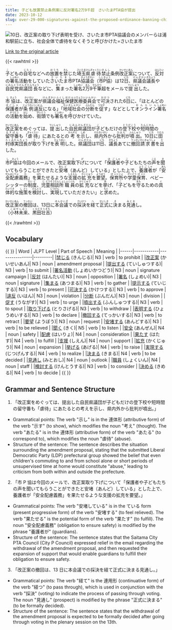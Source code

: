 ```yaml
---
title: 子ども放置禁止条例案に反対署名2万9千超　さいたまPTA協が提出
date: 2023-10-12
slug: over-29-000-signatures-against-the-proposed-ordinance-banning-child-neglect-submitted-by-the-saitama-pta-council
---
```


![10日、改正案の取り下げ表明を受け、さいたま市PTA協議会のメンバーらは浦和駅前に立ち、社会全体で虐待をなくそうと呼びかけた=さいたま市](https://www.asahicom.jp/imgopt/img/33152915a2/comm_L/AS20231012003405.jpg "10日、改正案の取り下げ表明を受け、さいたま市PTA協議会のメンバーらは浦和駅前に立ち、社会全体で虐待をなくそうと呼びかけた=さいたま市")

[Link to the original article](https://asahi.com/articles/ASRBD6F0KRBDUTNB014.html)

{{< rawhtml >}}

<div>

<p><ruby>子<rt>こ</rt>ども</ruby>の<ruby>自宅<rt>じたく</rt></ruby>などへの<ruby>放置<rt>ほうち</rt></ruby>を<ruby>禁<rt>きん</rt></ruby>じた<ruby>埼玉県<rt>さいたまけん</rt></ruby><ruby>虐待<rt>ぎゃくたい</rt></ruby><ruby>禁止<rt>きんし</rt></ruby>条例<ruby>改正案<rt>かいせいあん</rt></ruby>について、<ruby>反対<rt>はんたい</rt></ruby>の<ruby>署名<rt>しょめい</rt></ruby>活動をしていた<ruby>さいたま市<rt>さいたまし</rt></ruby>PTA<ruby>協議会<rt>きょうぎかい</rt></ruby>（<ruby>市P協<rt>ししきょう</rt></ruby>）は12<ruby>日<rt>にち</rt></ruby>、<ruby>県議会<rt>けんぎかい</rt></ruby><ruby>議長<rt>ぎちょう</rt></ruby>や<ruby>自民党<rt>じみんとう</rt></ruby><ruby>県議団<rt>けんぎだん</rt></ruby><ruby>長<rt>ちょう</rt></ruby>などに、<ruby>集<rt>あつ</rt></ruby>まった<ruby>署名<rt>しょめい</rt></ruby>2<ruby>万<rt>まん</rt></ruby>9<ruby>千<rt>せん</rt></ruby><ruby>筆<rt>ひつ</rt></ruby>超をメールで<ruby>提出<rt>ていしゅつ</rt></ruby>した。</p>

<p><ruby>市<rt>し</rt></ruby><ruby>協<rt>きょう</rt></ruby>は、<ruby>改正<rt>かいせい</rt></ruby>案が<ruby>県議会<rt>けんぎかい</rt></ruby><ruby>福祉<rt>ふくし</rt></ruby><ruby>保健<rt>ほけん</rt></ruby><ruby>医療<rt>いりょう</rt></ruby><ruby>委員会<rt>いいんかい</rt></ruby>で<ruby>可決<rt>かけつ</rt></ruby>された6<ruby>日<rt>にち</rt></ruby>に、「ほとんどの<ruby>保護者<rt>ほごしゃ</rt></ruby>が<ruby>条例<rt>じょうれい</rt></ruby><ruby>違反<rt>いはん</rt></ruby>になる」「<ruby>地域社会<rt>ちいきしゃかい</rt></ruby>の<ruby>分断<rt>ぶんだん</rt></ruby>を<ruby>促<rt>うなが</rt></ruby>す」などとして<ruby>オンライン<rt>おんらいん</rt></ruby><ruby>署名<rt>しょめい</rt></ruby>の<ruby>活動<rt>かつどう</rt></ruby>を<ruby>始<rt>はじ</rt></ruby>め、<ruby>街頭<rt>がいとう</rt></ruby>でも<ruby>署名<rt>しょめい</rt></ruby>を<ruby>呼<rt>よ</rt></ruby>びかけていた。</p>

<p><ruby>改正案<rt>かいせいあん</rt></ruby>をめぐっては、<ruby>提出<rt>ていしゅつ</rt></ruby>した<ruby>自民<rt>じみん</rt></ruby><ruby>県議団<rt>けんぎだん</rt></ruby>が<ruby>子<rt>こ</rt></ruby>どもだけの<ruby>登下校<rt>とうげこう</rt></ruby>や<ruby>短時間<rt>たんじかん</rt></ruby>の<ruby>留守番<rt>るすばん</rt></ruby>も「<ruby>虐待<rt>ぎゃくたい</rt></ruby>」にあたるとの<ruby>考<rt>かんがえ</rt></ruby>を<ruby>示<rt>しめ</rt></ruby>し、<ruby>県内<rt>けんない</rt></ruby><ruby>外<rt>がい</rt></ruby>から<ruby>批判<rt>ひはん</rt></ruby>が<ruby>噴出<rt>ふんしゅつ</rt></ruby>。10<ruby>日<rt>にち</rt></ruby>に<ruby>田村琢実団長<rt>たむらたくみだんちょう</rt></ruby>が<ruby>取<rt>と</rt></ruby>り<ruby>下<rt>さ</rt></ruby>げを<ruby>表明<rt>ひょうめい</rt></ruby>した。<ruby>県議団<rt>けんぎだん</rt></ruby>は11<ruby>日<rt>にち</rt></ruby>、<ruby>議長<rt>ぎちょう</rt></ruby>あてに<ruby>撤回<rt>てっかい</rt></ruby><ruby>請求書<rt>せいきゅうしょ</rt></ruby>を<ruby>出<rt>だ</rt></ruby>した。</p>

<p><ruby>市<rt>し</rt></ruby>P<ruby>協<rt>きょう</rt></ruby>は今回のメールで、改正案<ruby>取<rt>と</rt></ruby>下<ruby>げ<rt>げ</rt></ruby>について「<ruby>保<rt>ほ</rt>護<rt>ご</rt>者<rt>しゃ</rt></ruby>や<ruby>子<rt>こ</rt>ども</ruby>たちの<ruby>声<rt>こえ</rt></ruby>を<ruby>聞<rt>き</rt></ruby>いてもらうことができたと<ruby>安<rt>あん</rt>堵<rt>ど</rt></ruby>（あんど）している」とした上で、<ruby>養<rt>よう</rt>護<rt>ご</rt>者<rt>しゃ</rt></ruby>が「<ruby>安<rt>あん</rt>全<rt>ぜん</rt>配<rt>はい</rt>慮<rt>りょ</rt></ruby>義<ruby>務<rt>む</rt></ruby>」を<ruby>果<rt>はた</rt></ruby>たせるような<ruby>支<rt>しえ</rt>援<rt>えん</rt></ruby>の<ruby>拡<rt>かく</rt>充<rt>じゅう</rt></ruby>を<ruby>要<rt>よう</rt>望<rt>ぼう</rt></ruby>。<ruby>保<rt>ほ</rt>育<rt>いく</rt>所<rt>じょ</rt></ruby>や<ruby>学<rt>がく</rt>童<rt>どう</rt>保<rt>ほ</rt>育<rt>いく</rt></ruby>、ベビーシッターの<ruby>制<rt>せい</rt>度<rt>ど</rt></ruby>、<ruby>児<rt>じ</rt>童<rt>どう</rt>相<rt>そう</rt>談<rt>だん</rt>所<rt>しょ</rt></ruby><ruby>職<rt>しょく</rt>員<rt>いん</rt></ruby>の<ruby>拡<rt>かく</rt>充<rt>じゅう</rt></ruby>などを<ruby>挙<rt>あ</rt></ruby>げ、「<ruby>子<rt>こ</rt>ども</ruby>を<ruby>守<rt>まも</rt></ruby>るための<ruby>具<rt>ぐ</rt>体<rt>たい</rt>的<rt>てき</rt></ruby>な<ruby>施<rt>し</rt>策<rt>さく</rt></ruby>を<ruby>検<rt>けん</rt>討<rt>とう</rt></ruby>し、<ruby>実<rt>じつ</rt>現<rt>げん</rt></ruby>していただきたい」と<ruby>求<rt>もと</rt></ruby>めた。</p>

<p><ruby>改正案<rt>かいせいあん</rt></ruby>の<ruby>撤回<rt>てっかい</rt></ruby>は、13日に<ruby>本会議<rt>ほんかいぎ</rt></ruby>での<ruby>採決<rt>さいけつ</rt></ruby>を<ruby>経<rt>へ</rt></ruby>て<ruby>正式<rt>せいしき</rt></ruby>に<ruby>決<rt>き</rt></ruby>まる<ruby>見通<rt>みとお</rt></ruby>し。（<ruby>小林未来<rt>こばやしみく</rt></ruby>、<ruby>黒田壮吉<rt>くろだそうきち</rt></ruby>）</p>

</div>
{{< /rawhtml >}}

## Vocabulary

{{ <sortabletable> }}
| Word | JLPT Level | Part of Speech | Meaning |
|------|------------|----------------|---------|
|[禁じる](https://jisho.org/search/%E7%A6%81%E3%81%98%E3%82%8B) (きんじる)| N3 | verb | to prohibit |
|[改正案](https://jisho.org/search/%E6%94%B9%E6%AD%A3%E6%A1%88) (かいせいあん)| N3 | noun | amendment proposal |
|[提出する](https://jisho.org/search/%E6%8F%90%E5%87%BA%E3%81%99%E3%82%8B) (ていしゅつする)| N3 | verb | to submit |
|[署名活動](https://jisho.org/search/%E7%BD%B2%E5%90%8D%E6%B4%BB%E5%8B%95) (しょめいかつどう)| N3 | noun | signature campaign |
|[反対](https://jisho.org/search/%E5%8F%8D%E5%AF%BE) (はんたい)| N3 | noun | opposition |
|[署名](https://jisho.org/search/%E7%BD%B2%E5%90%8D) (しょめい)| N3 | noun | signature |
|[集まる](https://jisho.org/search/%E9%9B%86%E3%81%BE%E3%82%8B) (あつまる)| N3 | verb | to gather |
|[提示する](https://jisho.org/search/%E6%8F%90%E7%A4%BA%E3%81%99%E3%82%8B) (ていじする)| N3 | verb | to present |
|[可決する](https://jisho.org/search/%E5%8F%AF%E6%B1%BA%E3%81%99%E3%82%8B) (かけつする)| N3 | verb | to approve |
|[違反](https://jisho.org/search/%E9%81%95%E5%8F%8D) (いはん)| N3 | noun | violation |
|[分断](https://jisho.org/search/%E5%88%86%E6%96%AD) (ぶんだん)| N3 | noun | division |
|[促す](https://jisho.org/search/%E4%BF%83%E3%81%99) (うながす)| N3 | verb | to urge |
|[噴出する](https://jisho.org/search/%E5%99%B4%E5%87%BA%E3%81%99%E3%82%8B) (ふんしゅつする)| N3 | verb | to spout |
|[取り下げる](https://jisho.org/search/%E5%8F%96%E3%82%8A%E4%B8%8B%E3%81%92%E3%82%8B) (とりさげる)| N3 | verb | to withdraw |
|[表明する](https://jisho.org/search/%E8%A1%A8%E6%98%8E%E3%81%99%E3%82%8B) (ひょうめいする)| N3 | verb | to declare |
|[撤回する](https://jisho.org/search/%E6%92%A4%E5%9B%9E%E3%81%99%E3%82%8B) (てっかいする)| N3 | verb | to retract |
|[要望](https://jisho.org/search/%E8%A6%81%E6%9C%9B) (ようぼう)| N3 | noun | request |
|[安堵する](https://jisho.org/search/%E5%AE%89%E5%A0%B5%E3%81%99%E3%82%8B) (あんどする)| N3 | verb | to be relieved |
|[聞く](https://jisho.org/search/%E8%81%9E%E3%81%8F) (きく)| N5 | verb | to listen |
|[安全](https://jisho.org/search/%E5%AE%89%E5%85%A8) (あんぜん)| N4 | noun | safety |
|[配慮](https://jisho.org/search/%E9%85%8D%E6%85%AE) (はいりょ)| N4 | noun | consideration |
|[果たす](https://jisho.org/search/%E6%9E%9C%E3%81%9F%E3%81%99) (はたす)| N4 | verb | to fulfill |
|[支援](https://jisho.org/search/%E6%94%AF%E6%8F%B4) (しえん)| N4 | noun | support |
|[拡充](https://jisho.org/search/%E6%8B%A1%E5%85%85) (かくじゅう)| N4 | noun | expansion |
|[挙げる](https://jisho.org/search/%E6%8C%99%E3%81%92%E3%82%8B) (あげる)| N4 | verb | to raise |
|[実現する](https://jisho.org/search/%E5%AE%9F%E7%8F%BE%E3%81%99%E3%82%8B) (じつげんする)| N4 | verb | to realize |
|[決まる](https://jisho.org/search/%E6%B1%BA%E3%81%BE%E3%82%8B) (きまる)| N4 | verb | to be decided |
|[見通し](https://jisho.org/search/%E8%A6%8B%E9%80%9A%E3%81%97) (みとおし)| N4 | noun | outlook |
|[職員](https://jisho.org/search/%E8%81%B7%E5%93%A1) (しょくいん)| N4 | noun | staff |
|[検討する](https://jisho.org/search/%E6%A4%9C%E8%A8%8E%E3%81%99%E3%82%8B) (けんとうする)| N3 | verb | to consider |
|[決める](https://jisho.org/search/%E6%B1%BA%E3%82%81%E3%82%8B) (きめる)| N4 | verb | to decide |
{{ </sortabletable> }}

## Grammar and Sentence Structure

1. 「改正案をめぐっては、提出した自民県議団が子どもだけの登下校や短時間の留守番も「虐待」にあたるとの考えを示し、県内外から批判が噴出。」

- Grammatical points: The verb "示し" is in the 連体形 (attributive form) of the verb "示す" (to show), which modifies the noun "考え" (thought). The verb "あたる" is in the 連体形 (attributive form) of the verb "あたる" (to correspond to), which modifies the noun "虐待" (abuse).
- Structure of the sentence: The sentence describes the situation surrounding the amendment proposal, stating that the submitted Liberal Democratic Party (LDP) prefectural group showed the belief that even children's commuting to and from school alone or short periods of unsupervised time at home would constitute "abuse," leading to criticism from both within and outside the prefecture.

2. 「市 P 協は今回のメールで、改正案取り下げについて「保護者や子どもたちの声を聞いてもらうことができたと安堵（あんど）している」とした上で、養護者が「安全配慮義務」を果たせるような支援の拡充を要望。」

- Grammatical points: The verb "安堵している" is in the ている form (present progressive form) of the verb "安堵する" (to feel relieved). The verb "果たせる" is the potential form of the verb "果たす" (to fulfill). The noun "安全配慮義務" (obligation to ensure safety) is modified by the phrase "養護者が" (guardians).
- Structure of the sentence: The sentence states that the Saitama City PTA Council (City P Council) expressed relief in the email regarding the withdrawal of the amendment proposal, and then requested the expansion of support that would enable guardians to fulfill their obligation to ensure safety.

3. 「改正案の撤回は、13 日に本会議での採決を経て正式に決まる見通し。」

- Grammatical points: The verb "経て" is the 連用形 (continuative form) of the verb "経つ" (to pass through), which is used in conjunction with the verb "採決" (voting) to indicate the process of passing through voting. The noun "見通し" (prospect) is modified by the phrase "正式に決まる" (to be formally decided).
- Structure of the sentence: The sentence states that the withdrawal of the amendment proposal is expected to be formally decided after going through voting in the plenary session on the 13th.
